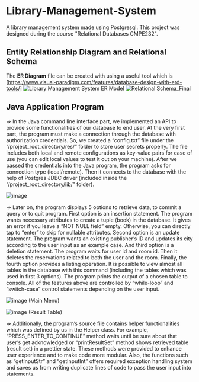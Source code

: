 # Library-Management-System
A library management system made using Postgresql. This project was designed during the course "Relational Databases CMPE232".

## Entity Relationship Diagram and Relational Schema
 The **ER Diagram** file can be created with using a useful tool which is [https://www.visual-paradigm.com/features/database-design-with-erd-tools/]
![Library Management System ER Model](https://user-images.githubusercontent.com/75734949/122827883-a3ac6b00-d2ed-11eb-9f9e-c91ff89422a1.jpg)
![Relational Schema_Final](https://user-images.githubusercontent.com/75734949/122827903-a909b580-d2ed-11eb-9c0e-6de5b224d676.png)

## Java Application Program
=> In the Java command line interface part, we implemented an API to provide some functionalities of our database to end user. At the very first part, the program must make a connection through the database with authorization credentials. So, we created a “config.txt” file under the “/project_root_directory/res/” folder to store user secrets properly. The file includes both local and remote configurations as key-value pairs for ease of use (you can edit local values to test it out on your machine). After we passed the credentials into the Java program, the program asks for connection type (local/remote). Then it connects to the database with the help of Postgres JDBC driver (included inside the “/project_root_directory/lib/” folder).

![image](https://user-images.githubusercontent.com/75734949/122827990-c474c080-d2ed-11eb-9373-b64d3023453f.png)

=> Later on, the program displays 5 options to retrieve data, to commit a query or to quit program. First option is an insertion statement. The program wants necessary attributes to create a tuple (book) in the database. It gives an error if you leave a “NOT NULL field” empty. Otherwise, you can directly tap to “enter” to skip for nullable attributes. Second option is an update statement. The program wants an existing publisher’s ID and updates its city according to the user input as an example case. And third option is a deletion statement. The program waits for user id and room id. Then it deletes the reservations related to both the user and the room. Finally, the fourth option provides a listing operation. It is possible to view almost all tables in the database with this command (including the tables which was used in first 3 options). The program prints the output of a chosen table to console. All of the features above are controlled by “while-loop” and “switch-case” control statements depending on the user input.

![image](https://user-images.githubusercontent.com/75734949/122828075-da828100-d2ed-11eb-8240-93b7268b0a0f.png) (Main Menu)

![image](https://user-images.githubusercontent.com/75734949/122828106-e53d1600-d2ed-11eb-8c5f-1467cae1bfc5.png) (Result Table)

=> Additionally, the program’s source file contains helper functionalities which was defined by us in the Helper class. For example, “PRESS_ENTER_TO_CONTINUE” method waits until be sure about that user’s get acknowledged or “printResultSet” method shows retrieved table (result set) in a prettier state. These methods were provided to enhance user experience and to make code more modular. Also, the functions such as “getInputStr” and “getInputInt” offers required exception handling system and saves us from writing duplicate lines of code to pass the user input into statements.
